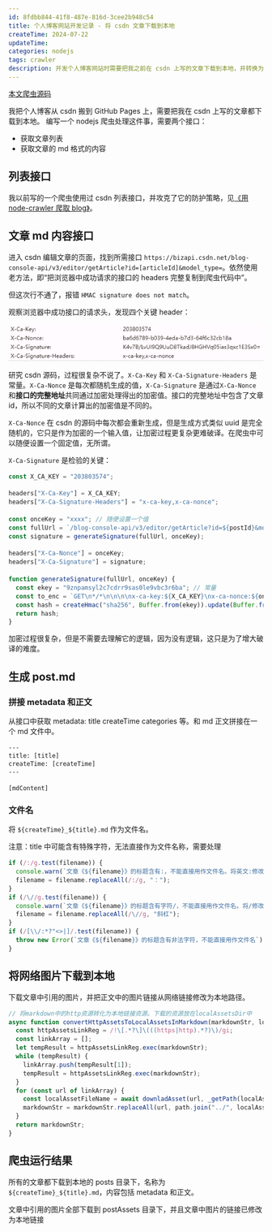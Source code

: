 ```yaml
---
id: 8fdbb844-41f8-487e-816d-3cee2b948c54
title: 个人博客网站开发记录 - 将 csdn 文章下载到本地
createTime: 2024-07-22
updateTime:
categories: nodejs
tags: crawler
description: 开发个人博客网站时需要把我之前在 csdn 上写的文章下载到本地，并转换为指定格式。用 nodejs 爬虫实现。
---
```


[本文爬虫源码](https://github.com/liuzx-emily/download-blogs-from-csdn)

我把个人博客从 csdn 搬到 GitHub Pages 上，需要把我在 csdn 上写的文章都下载到本地。
编写一个 nodejs 爬虫处理这件事，需要两个接口：

- 获取文章列表
- 获取文章的 md 格式的内容

## 列表接口

我以前写的一个爬虫使用过 csdn 列表接口，并攻克了它的防护策略，见[《用 node-crawler 爬取 blog》](post:0cd4b446-1654-4a1e-b7b2-f1b260c3fa4f)。

## 文章 md 内容接口

进入 csdn 编辑文章的页面，找到所需接口 `https://bizapi.csdn.net/blog-console-api/v3/editor/getArticle?id=[articleId]&model_type=`。依然使用老方法，即“把浏览器中成功请求的接口的 headers 完整复制到爬虫代码中”。

但这次行不通了，报错 `HMAC signature does not match`。

观察浏览器中成功接口的请求头，发现四个关键 header：

![alt text](../post-assets/63dae69d-5724-4d80-9ffa-7de348eb583d.png)

研究 csdn 源码，过程很复杂不说了。`X-Ca-Key` 和 `X-Ca-Signature-Headers` 是常量。`X-Ca-Nonce` 是每次都随机生成的值，`X-Ca-Signature` 是通过`X-Ca-Nonce` 和**接口的完整地址**共同通过加密处理得出的加密值。接口的完整地址中包含了文章 id，所以不同的文章计算出的加密值是不同的。

`X-Ca-Nonce` 在 csdn 的源码中每次都会重新生成，但是生成方式类似 uuid 是完全随机的，它只是作为加密的一个输入值，让加密过程更复杂更难破译。在爬虫中可以随便设置一个固定值，无所谓。

`X-Ca-Signature` 是检验的关键：

```js
const X_CA_KEY = "203803574";

headers["X-Ca-Key"] = X_CA_KEY;
headers["X-Ca-Signature-Headers"] = "x-ca-key,x-ca-nonce";

const onceKey = "xxxx"; // 随便设置一个值
const fullUrl = `/blog-console-api/v3/editor/getArticle?id=${postId}&model_type`; // 不带域名的完整地址
const signature = generateSignature(fullUrl, onceKey);

headers["X-Ca-Nonce"] = onceKey;
headers["X-Ca-Signature"] = signature;

function generateSignature(fullUrl, onceKey) {
  const ekey = "9znpamsyl2c7cdrr9sas0le9vbc3r6ba"; // 常量
  const to_enc = `GET\n*/*\n\n\n\nx-ca-key:${X_CA_KEY}\nx-ca-nonce:${onceKey}\n${fullUrl}`;
  const hash = createHmac("sha256", Buffer.from(ekey)).update(Buffer.from(to_enc)).digest("base64");
  return hash;
}
```

加密过程很复杂，但是不需要去理解它的逻辑，因为没有逻辑，这只是为了增大破译的难度。

## 生成 post.md

### 拼接 metadata 和正文

从接口中获取 metadata: title createTime categories 等。和 md 正文拼接在一个 md 文件中。

```
---
title: [title]
createTime: [createTime]
---

[mdContent]
```

### 文件名

将 `${createTime}_${title}.md` 作为文件名。

注意：title 中可能含有特殊字符，无法直接作为文件名称，需要处理

```js
if (/:/g.test(filename)) {
  console.warn(`文章《${filename}》的标题含有:，不能直接用作文件名。将英文:修改为中文：`);
  filename = filename.replaceAll(/:/g, "：");
}
if (/\//g.test(filename)) {
  console.warn(`文章《${filename}》的标题含有字符/，不能直接用作文件名。将/修改为斜杠`);
  filename = filename.replaceAll(/\//g, "斜杠");
}
if (/[\\/:*?"<>|]/.test(filename)) {
  throw new Error(`文章《${filename}》的标题含有非法字符，不能直接用作文件名`); // \/:*?"<>|
}
```

## 将网络图片下载到本地

下载文章中引用的图片，并把正文中的图片链接从网络链接修改为本地路径。

```js
// 将markdown中的http资源转化为本地链接资源。下载的资源放在localAssetsDir中
async function convertHttpAssetsToLocalAssetsInMarkdown(markdownStr, localAssetsDir) {
  const httpAssetsLinkReg = /!\[.*?\]\(((https|http).*?)\)/gi;
  const linkArray = [];
  let tempResult = httpAssetsLinkReg.exec(markdownStr);
  while (tempResult) {
    linkArray.push(tempResult[1]);
    tempResult = httpAssetsLinkReg.exec(markdownStr);
  }
  for (const url of linkArray) {
    const localAssetFileName = await downladAsset(url, _getPath(localAssetsDir));
    markdownStr = markdownStr.replaceAll(url, path.join("../", localAssetsDir, localAssetFileName));
  }
  return markdownStr;
}
```

## 爬虫运行结果

所有的文章都下载到本地的 posts 目录下，名称为 `${createTime}_${title}.md`，内容包括 metadata 和正文。

文章中引用的图片全部下载到 postAssets 目录下，并且文章中图片的链接已修改为本地链接
